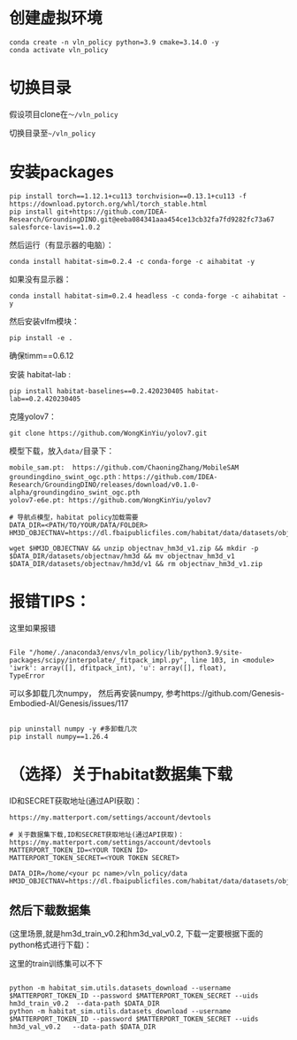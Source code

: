 # 创建虚拟环境

```
conda create -n vln_policy python=3.9 cmake=3.14.0 -y
conda activate vln_policy
```

# 切换目录

假设项目clone在`～/vln_policy`

切换目录至`~/vln_policy`

# 安装packages

```
pip install torch==1.12.1+cu113 torchvision==0.13.1+cu113 -f https://download.pytorch.org/whl/torch_stable.html
pip install git+https://github.com/IDEA-Research/GroundingDINO.git@eeba084341aaa454ce13cb32fa7fd9282fc73a67 salesforce-lavis==1.0.2
```

然后运行（有显示器的电脑）：

```
conda install habitat-sim=0.2.4 -c conda-forge -c aihabitat -y
```

如果没有显示器：

```
conda install habitat-sim=0.2.4 headless -c conda-forge -c aihabitat -y
```

然后安装vlfm模块：

```
pip install -e .
```

确保timm==0.6.12

安装 habitat-lab :

```
pip install habitat-baselines==0.2.420230405 habitat-lab==0.2.420230405
```

克隆yolov7：

```
git clone https://github.com/WongKinYiu/yolov7.git
```

模型下载，放入`data/`目录下：

```
mobile_sam.pt:  https://github.com/ChaoningZhang/MobileSAM
groundingdino_swint_ogc.pth：https://github.com/IDEA-Research/GroundingDINO/releases/download/v0.1.0-alpha/groundingdino_swint_ogc.pth
yolov7-e6e.pt: https://github.com/WongKinYiu/yolov7

# 导航点模型，habitat policy加载需要
DATA_DIR=<PATH/TO/YOUR/DATA/FOLDER>
HM3D_OBJECTNAV=https://dl.fbaipublicfiles.com/habitat/data/datasets/objectnav/hm3d/v1/objectnav_hm3d_v1.zip

wget $HM3D_OBJECTNAV && unzip objectnav_hm3d_v1.zip && mkdir -p $DATA_DIR/datasets/objectnav/hm3d && mv objectnav_hm3d_v1 $DATA_DIR/datasets/objectnav/hm3d/v1 && rm objectnav_hm3d_v1.zip

```

# 报错TIPS：

这里如果报错

```

File "/home/./anaconda3/envs/vln_policy/lib/python3.9/site-packages/scipy/interpolate/_fitpack_impl.py", line 103, in <module>
'iwrk': array([], dfitpack_int), 'u': array([], float),
TypeError

```

可以多卸载几次numpy， 然后再安装numpy, 参考https://github.com/Genesis-Embodied-AI/Genesis/issues/117

```

pip uninstall numpy -y #多卸载几次
pip install numpy==1.26.4

```

# （选择）关于habitat数据集下载

ID和SECRET获取地址(通过API获取)：

`https://my.matterport.com/settings/account/devtools`

```
# 关于数据集下载,ID和SECRET获取地址(通过API获取)： https://my.matterport.com/settings/account/devtools
MATTERPORT_TOKEN_ID=<YOUR TOKEN ID>
MATTERPORT_TOKEN_SECRET=<YOUR TOKEN SECRET>

DATA_DIR=/home/<your pc name>/vln_policy/data
HM3D_OBJECTNAV=https://dl.fbaipublicfiles.com/habitat/data/datasets/objectnav/hm3d/v1/objectnav_hm3d_v1.zip

```

## 然后下载数据集

(这里场景,就是hm3d_train_v0.2和hm3d_val_v0.2, 下载一定要根据下面的python格式进行下载)：

这里的train训练集可以不下

```

python -m habitat_sim.utils.datasets_download --username $MATTERPORT_TOKEN_ID --password $MATTERPORT_TOKEN_SECRET --uids hm3d_train_v0.2  --data-path $DATA_DIR
python -m habitat_sim.utils.datasets_download --username $MATTERPORT_TOKEN_ID --password $MATTERPORT_TOKEN_SECRET --uids hm3d_val_v0.2   --data-path $DATA_DIR

```
